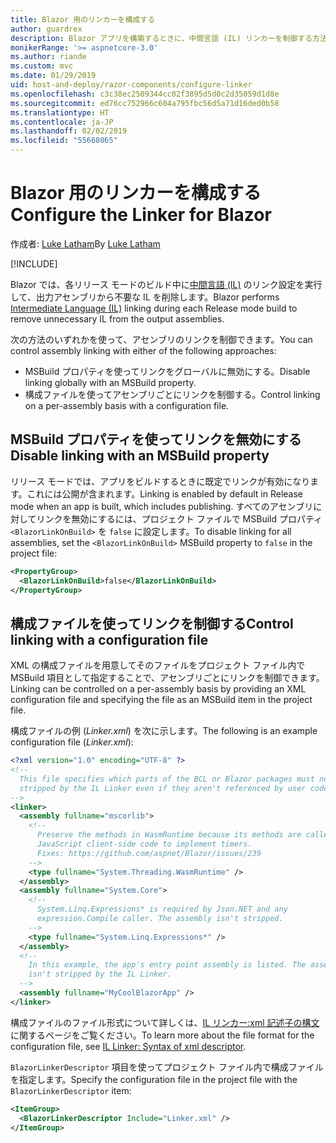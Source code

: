 ```yaml
---
title: Blazor 用のリンカーを構成する
author: guardrex
description: Blazor アプリを構築するときに、中間言語 (IL) リンカーを制御する方法について説明します。
monikerRange: '>= aspnetcore-3.0'
ms.author: riande
ms.custom: mvc
ms.date: 01/29/2019
uid: host-and-deploy/razor-components/configure-linker
ms.openlocfilehash: c3c38ec2509344cc02f3895d5d0c2d35059d1d8e
ms.sourcegitcommit: ed76cc752966c604a795fbc56d5a71d16ded0b58
ms.translationtype: HT
ms.contentlocale: ja-JP
ms.lasthandoff: 02/02/2019
ms.locfileid: "55668065"
---
```

# <a name="configure-the-linker-for-blazor"></a><span data-ttu-id="5d7e5-103">Blazor 用のリンカーを構成する</span><span class="sxs-lookup"><span data-stu-id="5d7e5-103">Configure the Linker for Blazor</span></span>

<span data-ttu-id="5d7e5-104">作成者: [Luke Latham](https://github.com/guardrex)</span><span class="sxs-lookup"><span data-stu-id="5d7e5-104">By [Luke Latham](https://github.com/guardrex)</span></span>

[!INCLUDE[](~/includes/razor-components-preview-notice.md)]

<span data-ttu-id="5d7e5-105">Blazor では、各リリース モードのビルド中に[中間言語 (IL)](/dotnet/standard/managed-code#intermediate-language--execution) のリンク設定を実行して、出力アセンブリから不要な IL を削除します。</span><span class="sxs-lookup"><span data-stu-id="5d7e5-105">Blazor performs [Intermediate Language (IL)](/dotnet/standard/managed-code#intermediate-language--execution) linking during each Release mode build to remove unnecessary IL from the output assemblies.</span></span>

<span data-ttu-id="5d7e5-106">次の方法のいずれかを使って、アセンブリのリンクを制御できます。</span><span class="sxs-lookup"><span data-stu-id="5d7e5-106">You can control assembly linking with either of the following approaches:</span></span>

* <span data-ttu-id="5d7e5-107">MSBuild プロパティを使ってリンクをグローバルに無効にする。</span><span class="sxs-lookup"><span data-stu-id="5d7e5-107">Disable linking globally with an MSBuild property.</span></span>
* <span data-ttu-id="5d7e5-108">構成ファイルを使ってアセンブリごとにリンクを制御する。</span><span class="sxs-lookup"><span data-stu-id="5d7e5-108">Control linking on a per-assembly basis with a configuration file.</span></span>

## <a name="disable-linking-with-an-msbuild-property"></a><span data-ttu-id="5d7e5-109">MSBuild プロパティを使ってリンクを無効にする</span><span class="sxs-lookup"><span data-stu-id="5d7e5-109">Disable linking with an MSBuild property</span></span>

<span data-ttu-id="5d7e5-110">リリース モードでは、アプリをビルドするときに既定でリンクが有効になります。これには公開が含まれます。</span><span class="sxs-lookup"><span data-stu-id="5d7e5-110">Linking is enabled by default in Release mode when an app is built, which includes publishing.</span></span> <span data-ttu-id="5d7e5-111">すべてのアセンブリに対してリンクを無効にするには、プロジェクト ファイルで MSBuild プロパティ `<BlazorLinkOnBuild>` を `false` に設定します。</span><span class="sxs-lookup"><span data-stu-id="5d7e5-111">To disable linking for all assemblies, set the `<BlazorLinkOnBuild>` MSBuild property to `false` in the project file:</span></span>

```xml
<PropertyGroup>
  <BlazorLinkOnBuild>false</BlazorLinkOnBuild>
</PropertyGroup>
```

## <a name="control-linking-with-a-configuration-file"></a><span data-ttu-id="5d7e5-112">構成ファイルを使ってリンクを制御する</span><span class="sxs-lookup"><span data-stu-id="5d7e5-112">Control linking with a configuration file</span></span>

<span data-ttu-id="5d7e5-113">XML の構成ファイルを用意してそのファイルをプロジェクト ファイル内で MSBuild 項目として指定することで、アセンブリごとにリンクを制御できます。</span><span class="sxs-lookup"><span data-stu-id="5d7e5-113">Linking can be controlled on a per-assembly basis by providing an XML configuration file and specifying the file as an MSBuild item in the project file.</span></span>

<span data-ttu-id="5d7e5-114">構成ファイルの例 (*Linker.xml*) を次に示します。</span><span class="sxs-lookup"><span data-stu-id="5d7e5-114">The following is an example configuration file (*Linker.xml*):</span></span>

```xml
<?xml version="1.0" encoding="UTF-8" ?>
<!--
  This file specifies which parts of the BCL or Blazor packages must not be
  stripped by the IL Linker even if they aren't referenced by user code.
-->
<linker>
  <assembly fullname="mscorlib">
    <!--
      Preserve the methods in WasmRuntime because its methods are called by 
      JavaScript client-side code to implement timers.
      Fixes: https://github.com/aspnet/Blazor/issues/239
    -->
    <type fullname="System.Threading.WasmRuntime" />
  </assembly>
  <assembly fullname="System.Core">
    <!--
      System.Linq.Expressions* is required by Json.NET and any 
      expression.Compile caller. The assembly isn't stripped.
    -->
    <type fullname="System.Linq.Expressions*" />
  </assembly>
  <!--
    In this example, the app's entry point assembly is listed. The assembly
    isn't stripped by the IL Linker.
  -->
  <assembly fullname="MyCoolBlazorApp" />
</linker>
```

<span data-ttu-id="5d7e5-115">構成ファイルのファイル形式について詳しくは、[IL リンカー:xml 記述子の構文](https://github.com/mono/linker/blob/master/linker/README.md#syntax-of-xml-descriptor)に関するページをご覧ください。</span><span class="sxs-lookup"><span data-stu-id="5d7e5-115">To learn more about the file format for the configuration file, see [IL Linker: Syntax of xml descriptor](https://github.com/mono/linker/blob/master/linker/README.md#syntax-of-xml-descriptor).</span></span>

<span data-ttu-id="5d7e5-116">`BlazorLinkerDescriptor` 項目を使ってプロジェクト ファイル内で構成ファイルを指定します。</span><span class="sxs-lookup"><span data-stu-id="5d7e5-116">Specify the configuration file in the project file with the `BlazorLinkerDescriptor` item:</span></span>

```xml
<ItemGroup>
  <BlazorLinkerDescriptor Include="Linker.xml" />
</ItemGroup>
```
